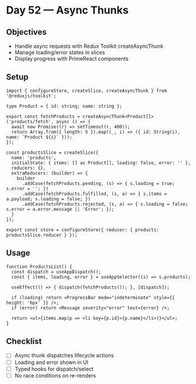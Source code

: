 # Day 52 — Async Thunks

## Objectives
- Handle async requests with Redux Toolkit createAsyncThunk
- Manage loading/error states in slices
- Display progress with PrimeReact components

## Setup
```tsx
import { configureStore, createSlice, createAsyncThunk } from '@reduxjs/toolkit';

type Product = { id: string; name: string };

export const fetchProducts = createAsyncThunk<Product[]>('products/fetch', async () => {
  await new Promise((r) => setTimeout(r, 400));
  return Array.from({ length: 5 }).map((_, i) => ({ id: String(i), name: `Product ${i}` }));
});

const productsSlice = createSlice({
  name: 'products',
  initialState: { items: [] as Product[], loading: false, error: '' },
  reducers: {},
  extraReducers: (builder) => {
    builder
      .addCase(fetchProducts.pending, (s) => { s.loading = true; s.error = ''; })
      .addCase(fetchProducts.fulfilled, (s, a) => { s.items = a.payload; s.loading = false; })
      .addCase(fetchProducts.rejected, (s, a) => { s.loading = false; s.error = a.error.message || 'Error'; });
  }
});

export const store = configureStore({ reducer: { products: productsSlice.reducer } });
```

## Usage
```tsx
function ProductsList() {
  const dispatch = useAppDispatch();
  const { items, loading, error } = useAppSelector((s) => s.products);

  useEffect(() => { dispatch(fetchProducts()); }, [dispatch]);

  if (loading) return <ProgressBar mode="indeterminate" style={{ height: '6px' }} />;
  if (error) return <Message severity="error" text={error} />;

  return <ul>{items.map(p => <li key={p.id}>{p.name}</li>)}</ul>;
}
```

## Checklist
- [ ] Async thunk dispatches lifecycle actions
- [ ] Loading and error shown in UI
- [ ] Typed hooks for dispatch/select
- [ ] No race conditions on re-renders